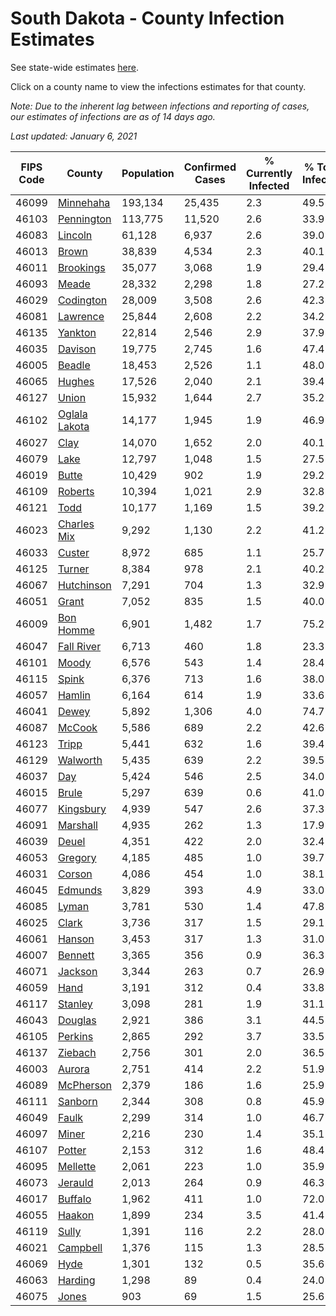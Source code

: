 # South Dakota - County Infection Estimates

See state-wide estimates [here](/infections/us-sd).

Click on a county name to view the infections estimates for that county.

*Note: Due to the inherent lag between infections and reporting of cases, our estimates of infections are as of 14 days ago.*

*Last updated: January 6, 2021*

|   FIPS Code |                         County |   Population |   Confirmed Cases |   % Currently Infected |   % Total Infected |
|-------------|--------------------------------|--------------|-------------------|------------------------|--------------------|
|       46099 |         [Minnehaha](minnehaha) |      193,134 |            25,435 |                    2.3 |               49.5 |
|       46103 |       [Pennington](pennington) |      113,775 |            11,520 |                    2.6 |               33.9 |
|       46083 |             [Lincoln](lincoln) |       61,128 |             6,937 |                    2.6 |               39.0 |
|       46013 |                 [Brown](brown) |       38,839 |             4,534 |                    2.3 |               40.1 |
|       46011 |         [Brookings](brookings) |       35,077 |             3,068 |                    1.9 |               29.4 |
|       46093 |                 [Meade](meade) |       28,332 |             2,298 |                    1.8 |               27.2 |
|       46029 |         [Codington](codington) |       28,009 |             3,508 |                    2.6 |               42.3 |
|       46081 |           [Lawrence](lawrence) |       25,844 |             2,608 |                    2.2 |               34.2 |
|       46135 |             [Yankton](yankton) |       22,814 |             2,546 |                    2.9 |               37.9 |
|       46035 |             [Davison](davison) |       19,775 |             2,745 |                    1.6 |               47.4 |
|       46005 |               [Beadle](beadle) |       18,453 |             2,526 |                    1.1 |               48.0 |
|       46065 |               [Hughes](hughes) |       17,526 |             2,040 |                    2.1 |               39.4 |
|       46127 |                 [Union](union) |       15,932 |             1,644 |                    2.7 |               35.2 |
|       46102 | [Oglala Lakota](oglala-lakota) |       14,177 |             1,945 |                    1.9 |               46.9 |
|       46027 |                   [Clay](clay) |       14,070 |             1,652 |                    2.0 |               40.1 |
|       46079 |                   [Lake](lake) |       12,797 |             1,048 |                    1.5 |               27.5 |
|       46019 |                 [Butte](butte) |       10,429 |               902 |                    1.9 |               29.2 |
|       46109 |             [Roberts](roberts) |       10,394 |             1,021 |                    2.9 |               32.8 |
|       46121 |                   [Todd](todd) |       10,177 |             1,169 |                    1.5 |               39.2 |
|       46023 |     [Charles Mix](charles-mix) |        9,292 |             1,130 |                    2.2 |               41.2 |
|       46033 |               [Custer](custer) |        8,972 |               685 |                    1.1 |               25.7 |
|       46125 |               [Turner](turner) |        8,384 |               978 |                    2.1 |               40.2 |
|       46067 |       [Hutchinson](hutchinson) |        7,291 |               704 |                    1.3 |               32.9 |
|       46051 |                 [Grant](grant) |        7,052 |               835 |                    1.5 |               40.0 |
|       46009 |         [Bon Homme](bon-homme) |        6,901 |             1,482 |                    1.7 |               75.2 |
|       46047 |       [Fall River](fall-river) |        6,713 |               460 |                    1.8 |               23.3 |
|       46101 |                 [Moody](moody) |        6,576 |               543 |                    1.4 |               28.4 |
|       46115 |                 [Spink](spink) |        6,376 |               713 |                    1.6 |               38.0 |
|       46057 |               [Hamlin](hamlin) |        6,164 |               614 |                    1.9 |               33.6 |
|       46041 |                 [Dewey](dewey) |        5,892 |             1,306 |                    4.0 |               74.7 |
|       46087 |               [McCook](mccook) |        5,586 |               689 |                    2.2 |               42.6 |
|       46123 |                 [Tripp](tripp) |        5,441 |               632 |                    1.6 |               39.4 |
|       46129 |           [Walworth](walworth) |        5,435 |               639 |                    2.2 |               39.5 |
|       46037 |                     [Day](day) |        5,424 |               546 |                    2.5 |               34.0 |
|       46015 |                 [Brule](brule) |        5,297 |               639 |                    0.6 |               41.0 |
|       46077 |         [Kingsbury](kingsbury) |        4,939 |               547 |                    2.6 |               37.3 |
|       46091 |           [Marshall](marshall) |        4,935 |               262 |                    1.3 |               17.9 |
|       46039 |                 [Deuel](deuel) |        4,351 |               422 |                    2.0 |               32.4 |
|       46053 |             [Gregory](gregory) |        4,185 |               485 |                    1.0 |               39.7 |
|       46031 |               [Corson](corson) |        4,086 |               454 |                    1.0 |               38.1 |
|       46045 |             [Edmunds](edmunds) |        3,829 |               393 |                    4.9 |               33.0 |
|       46085 |                 [Lyman](lyman) |        3,781 |               530 |                    1.4 |               47.8 |
|       46025 |                 [Clark](clark) |        3,736 |               317 |                    1.5 |               29.1 |
|       46061 |               [Hanson](hanson) |        3,453 |               317 |                    1.3 |               31.0 |
|       46007 |             [Bennett](bennett) |        3,365 |               356 |                    0.9 |               36.3 |
|       46071 |             [Jackson](jackson) |        3,344 |               263 |                    0.7 |               26.9 |
|       46059 |                   [Hand](hand) |        3,191 |               312 |                    0.4 |               33.8 |
|       46117 |             [Stanley](stanley) |        3,098 |               281 |                    1.9 |               31.1 |
|       46043 |             [Douglas](douglas) |        2,921 |               386 |                    3.1 |               44.5 |
|       46105 |             [Perkins](perkins) |        2,865 |               292 |                    3.7 |               33.5 |
|       46137 |             [Ziebach](ziebach) |        2,756 |               301 |                    2.0 |               36.5 |
|       46003 |               [Aurora](aurora) |        2,751 |               414 |                    2.2 |               51.9 |
|       46089 |         [McPherson](mcpherson) |        2,379 |               186 |                    1.6 |               25.9 |
|       46111 |             [Sanborn](sanborn) |        2,344 |               308 |                    0.8 |               45.9 |
|       46049 |                 [Faulk](faulk) |        2,299 |               314 |                    1.0 |               46.7 |
|       46097 |                 [Miner](miner) |        2,216 |               230 |                    1.4 |               35.1 |
|       46107 |               [Potter](potter) |        2,153 |               312 |                    1.6 |               48.4 |
|       46095 |           [Mellette](mellette) |        2,061 |               223 |                    1.0 |               35.9 |
|       46073 |             [Jerauld](jerauld) |        2,013 |               264 |                    0.9 |               46.3 |
|       46017 |             [Buffalo](buffalo) |        1,962 |               411 |                    1.0 |               72.0 |
|       46055 |               [Haakon](haakon) |        1,899 |               234 |                    3.5 |               41.4 |
|       46119 |                 [Sully](sully) |        1,391 |               116 |                    2.2 |               28.0 |
|       46021 |           [Campbell](campbell) |        1,376 |               115 |                    1.3 |               28.5 |
|       46069 |                   [Hyde](hyde) |        1,301 |               132 |                    0.5 |               35.6 |
|       46063 |             [Harding](harding) |        1,298 |                89 |                    0.4 |               24.0 |
|       46075 |                 [Jones](jones) |          903 |                69 |                    1.5 |               25.6 |